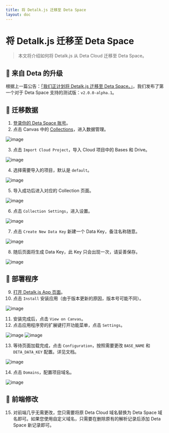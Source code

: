 ```yaml
---
title: 将 Detalk.js 迁移至 Deta Space
layout: doc
---
```


# 将 Detalk.js 迁移至 Deta Space

> 本文将介绍如何将 Detalk.js 从 Deta Cloud 迁移至 Deta Space。


## 🚀 来自 Deta 的升级

根据上一篇公告：[「我们正计划将 Detalk.js 迁移至 Deta Space。」](https://github.com/orgs/detalkjs/discussions/4)，我们发布了第一个对于 Deta Space 支持的测试版：`v2.0.0-alpha.1`。

## 📝 迁移数据

1. [登录你的 Deta Space 账号](https://deta.space/)。
2. 点击 Canvas 中的 [Collections](https://deta.space/collections)，进入数据管理。

![image](https://user-images.githubusercontent.com/71591824/225255483-e033d4ca-30d2-4300-b4d6-fe3d822390ed.png)

3. 点击 `Import Cloud Project`，导入 Cloud 项目中的 Bases 和 Drive。

![image](https://user-images.githubusercontent.com/71591824/225255559-ca375833-7675-4f70-9bc3-2df834b69e1b.png)

4. 选择需要导入的项目，默认是 `default`。

![image](https://user-images.githubusercontent.com/71591824/225256068-161141fd-65e1-4382-9230-7ede13a9b01c.png)


5. 导入成功后进入对应的 Collection 页面。

![image](https://user-images.githubusercontent.com/71591824/225255918-707a4143-78e0-48cf-9794-2491d0de89d0.png)


6. 点击 `Collection Settings`，进入设置。

![image](https://user-images.githubusercontent.com/71591824/225252877-9f82fdbc-5238-4acd-821b-949ba440c92a.png)

7. 点击 `Create New Data Key` 新建一个 Data Key，备注名称随意。

![image](https://user-images.githubusercontent.com/71591824/225253219-9a1b689e-1535-4159-9f2a-ea6054ded6f2.png)

8. 随后页面将生成 Data Key，此 Key 只会出现一次，请妥善保存。

![image](https://user-images.githubusercontent.com/71591824/225253512-95c2a194-8eed-4ae9-8260-bdf714a83e11.png)

## 🚀 部署程序

9. [打开 Detalk.js App 页面](https://deta.space/discovery/r/5hkxbl9q35xfszuk)。
10. 点击 `Install` 安装应用（由于版本更新的原因，版本号可能不同）。

![image](https://user-images.githubusercontent.com/71591824/222868949-eae1a8a0-4827-4eeb-bba9-abc86f0fe164.png)

11. 安装完成后，点击 `View on Canvas`。
12. 点击应用程序旁的扩展键打开功能菜单，点击 `Settings`。

![image](https://user-images.githubusercontent.com/71591824/225250009-17c376da-b42b-430e-8ffe-bc3fe53d23eb.png)
![image](https://user-images.githubusercontent.com/71591824/225250167-abb55b20-c439-4d20-bc63-ad274b6ccf0c.png)

13. 等待页面加载完成，点击 `Configuration`，按照需要更改 `BASE_NAME` 和 `DETA_DATA_KEY` 配置。详见文档。


![image](https://user-images.githubusercontent.com/71591824/225256151-589cbd5a-27ee-4e84-b06e-2ad77d1e8ad8.png)


14. 点击 `Domains`，配置项目域名。

![image](https://user-images.githubusercontent.com/71591824/225256233-2db049ed-531b-4cab-8525-60cc91f4c770.png)

## 🔨 前端修改

15. 对前端几乎无需更改，您只需要将原 Deta Cloud 域名替换为 Deta Space 域名即可。如果您使用自定义域名，只需要在删除原有的解析记录后添加 Deta Space 新记录即可。

